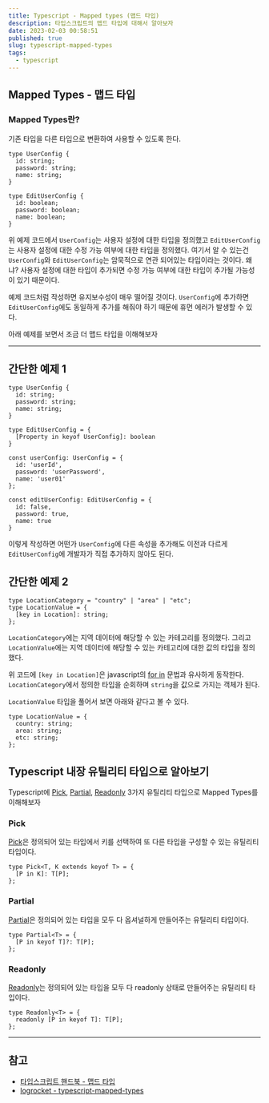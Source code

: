 ```yaml
---
title: Typescript - Mapped types (맵드 타입)
description: 타입스크립트의 맵드 타입에 대해서 알아보자
date: 2023-02-03 00:58:51
published: true
slug: typescript-mapped-types
tags:
  - typescript
---
```


## Mapped Types - 맵드 타입

### Mapped Types란?

기존 타입을 다른 타입으로 변환하여 사용할 수 있도록 한다.

```tsx
type UserConfig {
  id: string;
  password: string;
  name: string;
}

type EditUserConfig {
  id: boolean;
  password: boolean;
  name: boolean;
}
```

위 예제 코드에서 `UserConfig`는 사용자 설정에 대한 타입을 정의했고 `EditUserConfig`는 사용자 설정에 대한 수정 가능 여부에 대한 타입을 정의했다.
여기서 알 수 있는건 `UserConfig`와 `EditUserConfig`는 암묵적으로 연관 되어있는 타입이라는 것이다.
왜냐? 사용자 설정에 대한 타입이 추가되면 수정 가능 여부에 대한 타입이 추가될 가능성이 있기 때문이다.

예제 코드처럼 작성하면 유지보수성이 매우 떨어질 것이다. `UserConfig`에 추가하면 `EditUserConfig`에도 동일하게 추가를 해줘야 하기 때문에 휴먼 에러가 발생할 수 있다.

아래 예제를 보면서 조금 더 맵드 타입을 이해해보자

---

## 간단한 예제 1

```tsx
type UserConfig {
  id: string;
  password: string;
  name: string;
}

type EditUserConfig = {
  [Property in keyof UserConfig]: boolean
}

const userConfig: UserConfig = {
  id: 'userId',
  password: 'userPassword',
  name: 'user01'
};

const editUserConfig: EditUserConfig = {
  id: false,
  password: true,
  name: true
}
```

이렇게 작성하면 어떤가 `UserConfig`에 다른 속성을 추가해도 이전과 다르게 `EditUserConfig`에 개발자가 직접 추가하지 않아도 된다.

## 간단한 예제 2

```tsx
type LocationCategory = "country" | "area" | "etc";
type LocationValue = {
  [key in Location]: string;
};
```

`LocationCategory`에는 지역 데이터에 해당할 수 있는 카테고리를 정의했다.
그리고 `LocationValue`에는 지역 데이터에 해당할 수 있는 카테고리에 대한 값의 타입을 정의했다.

위 코드에 `[key in Location]`은 javascript의 [for in](https://developer.mozilla.org/ko/docs/Web/JavaScript/Reference/Statements/for...in) 문법과 유사하게 동작한다.
`LocationCategory`에서 정의한 타입을 순회하며 `string`을 값으로 가지는 객체가 된다.

`LocationValue` 타입을 풀어서 보면 아래와 같다고 볼 수 있다.

```tsx
type LocationValue = {
  country: string;
  area: string;
  etc: string;
};
```

## Typescript 내장 유틸리티 타입으로 알아보기

Typescript에 [Pick](https://www.typescriptlang.org/docs/handbook/utility-types.html#picktype-keys), [Partial](https://www.typescriptlang.org/docs/handbook/utility-types.html#partialtype), [Readonly](https://www.typescriptlang.org/docs/handbook/utility-types.html#readonlytype) 3가지 유틸리티 타입으로 Mapped Types를 이해해보자

### Pick

[Pick](https://www.typescriptlang.org/docs/handbook/utility-types.html#picktype-keys)은 정의되어 있는 타입에서 키를 선택하여 또 다른 타입을 구성할 수 있는 유틸리티 타입이다.

```tsx
type Pick<T, K extends keyof T> = {
  [P in K]: T[P];
};
```

### Partial

[Partial](https://www.typescriptlang.org/docs/handbook/utility-types.html#partialtype)은 정의되어 있는 타입을 모두 다 옵셔널하게 만들어주는 유틸리티 타입이다.

```tsx
type Partial<T> = {
  [P in keyof T]?: T[P];
};
```

### Readonly

[Readonly](https://www.typescriptlang.org/docs/handbook/utility-types.html#readonlytype)는 정의되어 있는 타입을 모두 다 readonly 상태로 만들어주는 유틸리티 타입이다.

```tsx
type Readonly<T> = {
  readonly [P in keyof T]: T[P];
};
```

---

## 참고

- [타입스크립트 핸드북 - 맵드 타입](https://joshua1988.github.io/ts/usage/mapped-type.html#%EB%A7%B5%EB%93%9C-%ED%83%80%EC%9E%85-%EC%8B%A4%EC%9A%A9-%EC%98%88%EC%A0%9C-2)
- [logrocket - typescript-mapped-types](https://blog.logrocket.com/typescript-mapped-types/)
